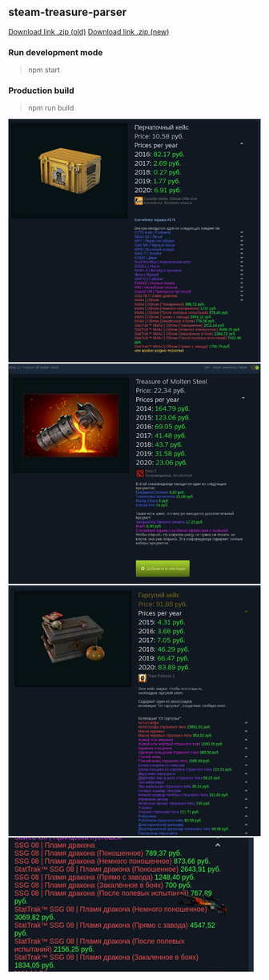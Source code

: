 ## steam-treasure-parser

[Download link .zip (old)](https://rghost.net/79bpV7fks)
[Download link .zip (new)](https://rghost.net/8tlthX9JW)

### Run development mode

> npm start

### Production build

> npm run build

![CS:GO Case Prices](hGuhAviXOZE.jpg)
![Dota2 Case Prices](mQtVN7FCd7c.jpg)
![TF2 Case Prices](NXiTd1ei53U.jpg)
![Item Image](n48Je2lT4E.jpg)
